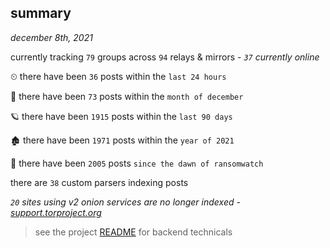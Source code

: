 
## summary
_december 8th, 2021_

currently tracking `79` groups across `94` relays & mirrors - _`37` currently online_

⏲ there have been `36` posts within the `last 24 hours`

🦈 there have been `73` posts within the `month of december`

🪐 there have been `1915` posts within the `last 90 days`

🏚 there have been `1971` posts within the `year of 2021`

🦕 there have been `2005` posts `since the dawn of ransomwatch`

there are `38` custom parsers indexing posts

_`20` sites using v2 onion services are no longer indexed - [support.torproject.org](https://support.torproject.org/onionservices/v2-deprecation/)_

> see the project [README](https://github.com/thetanz/ransomwatch#ransomwatch--) for backend technicals
